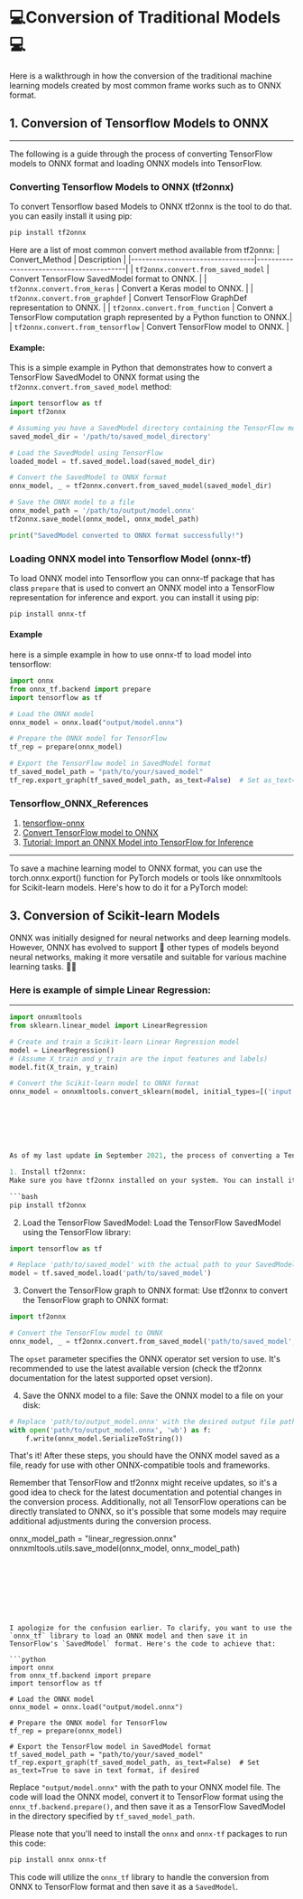 # 💻Conversion of Traditional Models💻

Here is a walkthrough in how the conversion of the traditional machine learning models created by most common frame works such as  to ONNX format.

## 1. Conversion of Tensorflow Models to ONNX
___
The following is a guide through the process of converting TensorFlow models to ONNX format and loading ONNX models into TensorFlow. 

### Converting Tensorflow Models to ONNX (tf2onnx)

To convert Tensorflow based Models to ONNX tf2onnx is the tool to do that.
you can easily install it using pip:
```bash
pip install tf2onnx
```
Here are a list of most common convert method available from tf2onnx:
| Convert_Method                   | Description                              |
|----------------------------------|------------------------------------------|
| `tf2onnx.convert.from_saved_model`  | Convert TensorFlow SavedModel format to ONNX.                  |
| `tf2onnx.convert.from_keras`        | Convert a Keras model to ONNX.                               |
| `tf2onnx.convert.from_graphdef`    | Convert TensorFlow GraphDef representation to ONNX.          |
| `tf2onnx.convert.from_function`     | Convert a TensorFlow computation graph represented by a Python function to ONNX.|
| `tf2onnx.convert.from_tensorflow`   | Convert TensorFlow model to ONNX.                            |

#### Example:
This is a simple example in Python that demonstrates how to convert a TensorFlow SavedModel to ONNX format using the `tf2onnx.convert.from_saved_model` method:

```python
import tensorflow as tf
import tf2onnx

# Assuming you have a SavedModel directory containing the TensorFlow model
saved_model_dir = '/path/to/saved_model_directory'

# Load the SavedModel using TensorFlow
loaded_model = tf.saved_model.load(saved_model_dir)

# Convert the SavedModel to ONNX format
onnx_model, _ = tf2onnx.convert.from_saved_model(saved_model_dir)

# Save the ONNX model to a file
onnx_model_path = '/path/to/output/model.onnx'
tf2onnx.save_model(onnx_model, onnx_model_path)

print("SavedModel converted to ONNX format successfully!")
```


### Loading ONNX model into  Tensorflow Model (onnx-tf)

To load ONNX model into Tensorflow you can onnx-tf package that has class `prepare` that is used to convert an ONNX model into a TensorFlow representation for inference and export.
you can install it using pip:
```bash
pip install onnx-tf
```

#### Example
here is a simple example in how to use onnx-tf to load model into tensorflow:

```python
import onnx
from onnx_tf.backend import prepare
import tensorflow as tf

# Load the ONNX model
onnx_model = onnx.load("output/model.onnx")

# Prepare the ONNX model for TensorFlow
tf_rep = prepare(onnx_model)

# Export the TensorFlow model in SavedModel format
tf_saved_model_path = "path/to/your/saved_model"
tf_rep.export_graph(tf_saved_model_path, as_text=False)  # Set as_text=True to save in text format, if desired
```

### Tensorflow_ONNX_References

1. [tensorflow-onnx](https://github.com/onnx/tensorflow-onnx)
2. [Convert TensorFlow model to ONNX](https://learn.microsoft.com/en-us/windows/ai/windows-ml/tutorials/tensorflow-convert-model)
3. [Tutorial: Import an ONNX Model into TensorFlow for Inference](https://thenewstack.io/tutorial-import-an-onnx-model-into-tensorflow-for-inference/)
___


To save a machine learning model to ONNX format, you can use the torch.onnx.export() function for PyTorch models or tools like onnxmltools for Scikit-learn models. Here's how to do it for a PyTorch model:




## 3. Conversion of Scikit-learn Models

ONNX was initially designed for neural networks and deep learning models. 
However, ONNX has evolved to support 🔄 other types of models beyond neural networks, making it more versatile and suitable for various machine learning tasks. 🤖💡

### Here is example of simple **Linear Regression:**
---
```python
import onnxmltools
from sklearn.linear_model import LinearRegression

# Create and train a Scikit-learn Linear Regression model
model = LinearRegression()
# (Assume X_train and y_train are the input features and labels)
model.fit(X_train, y_train)

# Convert the Scikit-learn model to ONNX format
onnx_model = onnxmltools.convert_sklearn(model, initial_types=[('input', 'float32', X_train.shape[1])])







As of my last update in September 2021, the process of converting a TensorFlow SavedModel to ONNX using the tf2onnx library involved several steps. Please note that newer versions of libraries and tools might have been released since then, so I recommend checking the latest documentation for tf2onnx for any updates. Below are the general steps to perform the conversion:

1. Install tf2onnx:
Make sure you have tf2onnx installed on your system. You can install it via pip:

```bash
pip install tf2onnx
```

2. Load the TensorFlow SavedModel:
Load the TensorFlow SavedModel using the TensorFlow library:

```python
import tensorflow as tf

# Replace 'path/to/saved_model' with the actual path to your SavedModel directory
model = tf.saved_model.load('path/to/saved_model')
```

3. Convert the TensorFlow graph to ONNX format:
Use tf2onnx to convert the TensorFlow graph to ONNX format:

```python
import tf2onnx

# Convert the TensorFlow model to ONNX
onnx_model, _ = tf2onnx.convert.from_saved_model('path/to/saved_model', opset=12)
```

The `opset` parameter specifies the ONNX operator set version to use. It's recommended to use the latest available version (check the tf2onnx documentation for the latest supported opset version).

4. Save the ONNX model to a file:
Save the ONNX model to a file on your disk:

```python
# Replace 'path/to/output_model.onnx' with the desired output file path
with open('path/to/output_model.onnx', 'wb') as f:
    f.write(onnx_model.SerializeToString())
```

That's it! After these steps, you should have the ONNX model saved as a file, ready for use with other ONNX-compatible tools and frameworks.

Remember that TensorFlow and tf2onnx might receive updates, so it's a good idea to check for the latest documentation and potential changes in the conversion process. Additionally, not all TensorFlow operations can be directly translated to ONNX, so it's possible that some models may require additional adjustments during the conversion process.








onnx_model_path = "linear_regression.onnx"
onnxmltools.utils.save_model(onnx_model, onnx_model_path)
```








I apologize for the confusion earlier. To clarify, you want to use the `onnx_tf` library to load an ONNX model and then save it in TensorFlow's `SavedModel` format. Here's the code to achieve that:

```python
import onnx
from onnx_tf.backend import prepare
import tensorflow as tf

# Load the ONNX model
onnx_model = onnx.load("output/model.onnx")

# Prepare the ONNX model for TensorFlow
tf_rep = prepare(onnx_model)

# Export the TensorFlow model in SavedModel format
tf_saved_model_path = "path/to/your/saved_model"
tf_rep.export_graph(tf_saved_model_path, as_text=False)  # Set as_text=True to save in text format, if desired
```

Replace `"output/model.onnx"` with the path to your ONNX model file. The code will load the ONNX model, convert it to TensorFlow format using the `onnx_tf.backend.prepare()`, and then save it as a TensorFlow SavedModel in the directory specified by `tf_saved_model_path`.

Please note that you'll need to install the `onnx` and `onnx-tf` packages to run this code:

```bash
pip install onnx onnx-tf
```

This code will utilize the `onnx_tf` library to handle the conversion from ONNX to TensorFlow format and then save it as a `SavedModel`.
